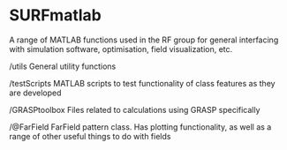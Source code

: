 # SURFmatlab
A range of MATLAB functions used in the RF group for general interfacing with simulation software, optimisation, field visualization, etc.

/utils
    General utility functions

/testScripts
	MATLAB scripts to test functionality of class features as they are developed
    
/GRASPtoolbox
    Files related to calculations using GRASP specifically
    
/@FarField
    FarField pattern class.  Has plotting functionality, as well as a range of other useful things to do with fields





